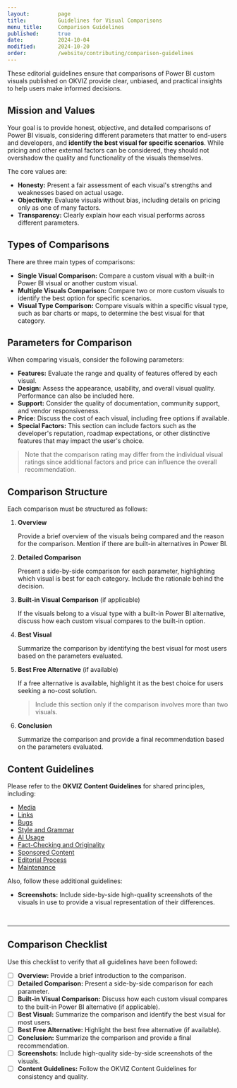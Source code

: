 ```yaml
---
layout:         page
title:          Guidelines for Visual Comparisons
menu_title:     Comparison Guidelines
published:      true
date:           2024-10-04
modified:       2024-10-20
order:          /website/contributing/comparison-guidelines
---
```


These editorial guidelines ensure that comparisons of Power BI custom visuals published on OKVIZ provide clear, unbiased, and practical insights to help users make informed decisions.

## Mission and Values

Your goal is to provide honest, objective, and detailed comparisons of Power BI visuals, considering different parameters that matter to end-users and developers, and **identify the best visual for specific scenarios**. While pricing and other external factors can be considered, they should not overshadow the quality and functionality of the visuals themselves. 

The core values are:

- **Honesty:** Present a fair assessment of each visual's strengths and weaknesses based on actual usage.
- **Objectivity:** Evaluate visuals without bias, including details on pricing only as one of many factors.
- **Transparency:** Clearly explain how each visual performs across different parameters.

## Types of Comparisons

There are three main types of comparisons:
- **Single Visual Comparison:** Compare a custom visual with a built-in Power BI visual or another custom visual.
- **Multiple Visuals Comparison:** Compare two or more custom visuals to identify the best option for specific scenarios.
- **Visual Type Comparison:** Compare visuals within a specific visual type, such as bar charts or maps, to determine the best visual for that category.

## Parameters for Comparison

When comparing visuals, consider the following parameters:

- **Features:** Evaluate the range and quality of features offered by each visual.
- **Design:** Assess the appearance, usability, and overall visual quality. Performance can also be included here.
- **Support:** Consider the quality of documentation, community support, and vendor responsiveness.
- **Price:** Discuss the cost of each visual, including free options if available.
- **Special Factors:** This section can include factors such as the developer's reputation, roadmap expectations, or other distinctive features that may impact the user's choice.

> Note that the comparison rating may differ from the individual visual ratings since additional factors and price can influence the overall recommendation.

## Comparison Structure
Each comparison must be structured as follows:

1. **Overview**  

   Provide a brief overview of the visuals being compared and the reason for the comparison. Mention if there are built-in alternatives in Power BI.

2. **Detailed Comparison**  

   Present a side-by-side comparison for each parameter, highlighting which visual is best for each category. Include the rationale behind the decision.

3. **Built-in Visual Comparison** (if applicable)

   If the visuals belong to a visual type with a built-in Power BI alternative, discuss how each custom visual compares to the built-in option.

4. **Best Visual**

   Summarize the comparison by identifying the best visual for most users based on the parameters evaluated.

5. **Best Free Alternative** (if available)

    If a free alternative is available, highlight it as the best choice for users seeking a no-cost solution.
    > Include this section only if the comparison involves more than two visuals.

6. **Conclusion**  

   Summarize the comparison and provide a final recommendation based on the parameters evaluated.

## Content Guidelines

Please refer to the **OKVIZ Content Guidelines** for shared principles, including:

- [Media](content-guidelines.md#media)
- [Links](content-guidelines.md#links)
- [Bugs](content-guidelines.md#bugs)
- [Style and Grammar](content-guidelines.md#style-and-grammar)
- [AI Usage](content-guidelines.md#ai-usage)
- [Fact-Checking and Originality](content-guidelines.md#fact-checking-and-originality)
- [Sponsored Content](content-guidelines.md#sponsored-content)
- [Editorial Process](content-guidelines.md#editorial-process)
- [Maintenance](content-guidelines.md#maintenance)

Also, follow these additional guidelines:

- **Screenshots:** Include side-by-side high-quality screenshots of the visuals in use to provide a visual representation of their differences. 

&nbsp; 

---

## Comparison Checklist

Use this checklist to verify that all guidelines have been followed:

- [ ] **Overview:** Provide a brief introduction to the comparison.
- [ ] **Detailed Comparison:** Present a side-by-side comparison for each parameter.
- [ ] **Built-in Visual Comparison:** Discuss how each custom visual compares to the built-in Power BI alternative (if applicable).
- [ ] **Best Visual:** Summarize the comparison and identify the best visual for most users.
- [ ] **Best Free Alternative:** Highlight the best free alternative (if available).
- [ ] **Conclusion:** Summarize the comparison and provide a final recommendation.
- [ ] **Screenshots:** Include high-quality side-by-side screenshots of the visuals.
- [ ] **Content Guidelines:** Follow the OKVIZ Content Guidelines for consistency and quality.
